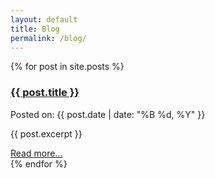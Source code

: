```yaml
---
layout: default
title: Blog
permalink: /blog/
---
```

<!-- Blog Post Container -->
{% for post in site.posts %}
  <div class="blog-post-container">
    <article class="blog-post">
      <h3 class="post-title"><a href="{{ post.url }}">{{ post.title }}</a></h3>
      <p class="post-date">Posted on: {{ post.date | date: "%B %d, %Y" }}</p>
      <div class="post-body">
        <p>{{ post.excerpt }}</p> <!-- Display post excerpt -->
        <a href="{{ post.url }}">Read more...</a> <!-- Link to full post -->
      </div>
    </article>
  </div>
{% endfor %}
